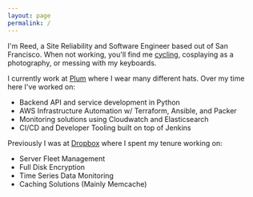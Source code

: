 ```yaml
---
layout: page
permalink: /
---
```



I'm Reed, a Site Reliability and Software Engineer based out of San Francisco.
When not working, you'll find me [cycling](https://www.strava.com/athletes/18431814),
cosplaying as a photography, or messing with my keyboards.

I currently work at <a class="plum" href="https://plum.wine">Plum</a> where I wear
many different hats. Over my time here I've worked on:

* Backend API and service development in Python
* AWS Infrastructure Automation w/ Terraform, Ansible, and Packer
* Monitoring solutions using Cloudwatch and Elasticsearch
* CI/CD and Developer Tooling built on top of Jenkins


Previously I was at [Dropbox](https://dropbox.com) where I spent my tenure working on:

* Server Fleet Management
* Full Disk Encryption
* Time Series Data Monitoring
* Caching Solutions (Mainly Memcache)

